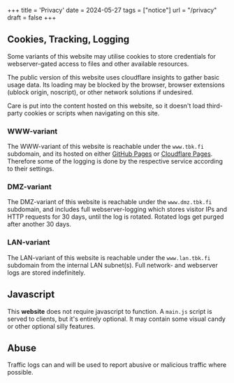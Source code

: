 +++
title = 'Privacy'
date = 2024-05-27
tags = ["notice"]
url = "/privacy"
draft = false
+++

## Cookies, Tracking, Logging

Some variants of this website may utilise cookies to store credentials for webserver-gated access
to files and other available resources.

The public version of this website uses cloudflare insights to gather basic usage data. Its loading may be blocked
by the browser, browser extensions (ublock origin, noscript), or other network solutions if undesired.

Care is put into the content hosted on this website, so it doesn't load third-party
cookies or scripts when navigating on this site.

### WWW-variant

The WWW-variant of this website is reachable under the `www.tbk.fi` subdomain, and its
hosted on either [GitHub Pages](https://pages.github.com/) or [Cloudflare Pages](https://pages.cloudflare.com/).
Therefore some of the logging is done by the respective service according to their settings.

### DMZ-variant

The DMZ-variant of this website is reachable under the `www.dmz.tbk.fi` subdomain, and includes
full webserver-logging which stores visitor IPs and HTTP requests for 30 days, until the
log is rotated. Rotated logs get purged after another 30 days.

### LAN-variant

The LAN-variant of this website is reachable under the `www.lan.tbk.fi` subdomain from the
internal LAN subnet(s). Full network- and webserver logs are stored indefinitely.

## Javascript

This **website** does not require javascript to function. A `main.js` script is served to clients,
but it's entirely optional. It may contain some visual candy or other optional silly features.

## Abuse

Traffic logs can and will be used to report abusive or malicious traffic where possible.
